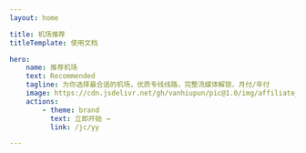 ```yaml
---
layout: home

title: 机场推荐
titleTemplate: 使用文档

hero:
    name: 推荐机场
    text: Recommended
    tagline: 为你选择最合适的机场，优质专线线路，完整流媒体解锁，月付/年付
    image: https://cdn.jsdelivr.net/gh/vanhiupun/pic@1.0/img/affiliate_bg_1.png
    actions: 
        - theme: brand
          text: 立即开始 →
          link: /jc/yy

---
```

